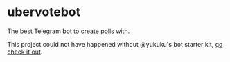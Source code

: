 # ubervotebot
The best Telegram bot to create polls with.

This project could not have happened without @yukuku's bot starter kit, [go check it out](https://github.com/yukuku/telebot).
